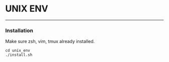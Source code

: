 # UNIX ENV
----

### Installation
Make sure zsh, vim, tmux already installed.
```
cd unix_env
./install.sh
```
